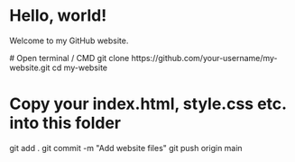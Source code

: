 <!DOCTYPE html>
<html>
<head>
  <title>My First Website</title>
  <link rel="stylesheet" href="style.css">
</head>
<body>
  <h1>Hello, world!</h1>
  <p>Welcome to my GitHub website.</p>
</body>
</html>
# Open terminal / CMD
git clone https://github.com/your-username/my-website.git
cd my-website

# Copy your index.html, style.css etc. into this folder

git add .
git commit -m "Add website files"
git push origin main
